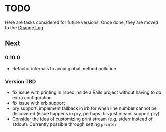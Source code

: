 # TODO

Here are tasks considered for future versions. Once done, they are moved to the [Change Log](CHANGELOG.md)

## Next

### 0.10.0

- Refactor internals to avoid global method pollution

### Version TBD

- fix issue with printing in rspec inside a Rails project without having to do extra configuration
- fix issue with erb support
- pry support: implement fallback in irb for when line number cannot be discovered (issue happens in pry, perhaps this just means support pry)
- Consider the idea of customizing print stream (e.g. stderr instead of stdout). Currently possible through setting `printer`
